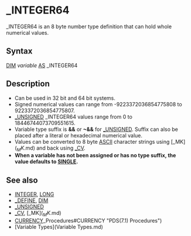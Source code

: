 # _INTEGER64

_INTEGER64 is an 8 byte number type definition that can hold whole numerical values.

  

## Syntax

[DIM](DIM.md) *variable* [AS](AS.md) _INTEGER64
  

## Description

* Can be used in 32 bit and 64 bit systems.
* Signed numerical values can range from -9223372036854775808 to 9223372036854775807.
* [_UNSIGNED](_UNSIGNED.md) _INTEGER64 values range from 0 to 18446744073709551615.
* Variable type suffix is **&&** or **~&&** for [_UNSIGNED](_UNSIGNED.md). Suffix can also be placed after a literal or hexadecimal numerical value.
* Values can be converted to 8 byte [ASCII](ASCII.md) character strings using [_MK$](_MK$.md) and back using [_CV](_CV.md).
* **When a variable has not been assigned or has no type suffix, the value defaults to [SINGLE](SINGLE.md).**

  

## See also

* [INTEGER](INTEGER.md), [LONG](LONG.md)
* [_DEFINE](_DEFINE.md), [DIM](DIM.md)
* [_UNSIGNED](_UNSIGNED.md)
* [_CV](_CV.md), [_MK$](_MK$.md)
* [CURRENCY](CURRENCY.md)_Procedures#CURRENCY "PDS(7.1) Procedures")
* [Variable Types](Variable Types.md)

  

